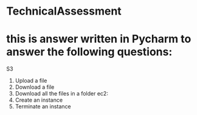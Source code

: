 # TechnicalAssessment
# this is answer written in Pycharm to answer the following questions:
S3
1. Upload a file
2. Download a file
3. Download all the files in a folder
ec2:
1. Create an instance
2. Terminate an instance
